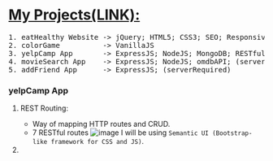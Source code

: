 # [My Projects(LINK):](https://mohibullahkamal.github.io/myProjects/) 
<pre>
1. eatHealthy Website -> jQuery; HTML5; CSS3; SEO; Responsive
2. colorGame          -> VanillaJS
3. yelpCamp App       -> ExpressJS; NodeJS; MongoDB; RESTful; Bootstrap; (serverRequired)
4. movieSearch App    -> ExpressJS; NodeJS; omdbAPI; (serverRequired)
5. addFriend App      -> ExpressJS; (serverRequired)
</pre>

### yelpCamp App
1. REST Routing:
    - Way of mapping HTTP routes and CRUD.
    - 7 RESTful routes
    ![image](https://user-images.githubusercontent.com/9574723/46882249-44b0ab80-ce4e-11e8-9a91-562b4308b78f.png)
I will be using `Semantic UI (Bootstrap-like framework for CSS and JS)`. 

2. 
